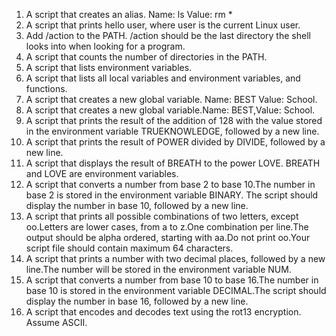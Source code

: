 1. A script that creates an alias. Name: ls Value: rm *
2. A script that prints hello user, where user is the current Linux user.
3. Add /action to the PATH. /action should be the last directory the shell looks into when looking for a program.
4. A script that counts the number of directories in the PATH.
5. A script that lists environment variables.
6. A script that lists all local variables and environment variables, and functions.
7. A script that creates a new global variable. Name: BEST Value: School.
8. A script that creates a new global variable.Name: BEST,Value: School.
9. A script that prints the result of the addition of 128 with the value stored in the environment variable TRUEKNOWLEDGE, followed by a new line.
10. A script that prints the result of POWER divided by DIVIDE, followed by a new line.
11. A script that displays the result of BREATH to the power LOVE. BREATH and LOVE are environment variables.
12. A script that converts a number from base 2 to base 10.The number in base 2 is stored in the environment variable BINARY. The script should display the number in base 10, followed by a new line.
13. A script that prints all possible combinations of two letters, except oo.Letters are lower cases, from a to z.One combination per line.The output should be alpha ordered, starting with aa.Do not print oo.Your script file should contain maximum 64 characters.
14. A script that prints a number with two decimal places, followed by a new line.The number will be stored in the environment variable NUM.
15. A script that converts a number from base 10 to base 16.The number in base 10 is stored in the environment variable DECIMAL.The script should display the number in base 16, followed by a new line.
16. A script that encodes and decodes text using the rot13 encryption. Assume ASCII.
